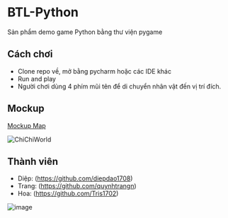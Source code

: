 # BTL-Python
Sản phẩm demo game Python bằng thư viện pygame

## Cách chơi
- Clone repo về, mở bằng pycharm hoặc các IDE khác
- Run and play
- Người chơi dùng 4 phím mũi tên để di chuyển nhân vật đến vị trí đích.

## Mockup
[Mockup Map](https://www.figma.com/file/6BKwkwYLk8oNpFVKZ8Q0Lk/BTL-Python-team-library?node-id=0%3A1)

![ChiChiWorld](https://user-images.githubusercontent.com/73396832/140948701-3aba3bb8-4683-43e7-817d-802305011b68.png)

## Thành viên

- Diệp: (https://github.com/diepdao1708)
- Trang: (https://github.com/quynhtrangn)
- Hoa: (https://github.com/Tris1702)


![image](https://user-images.githubusercontent.com/73396832/140950014-88c95793-2a77-4707-af0b-8f003f8a7641.png)
